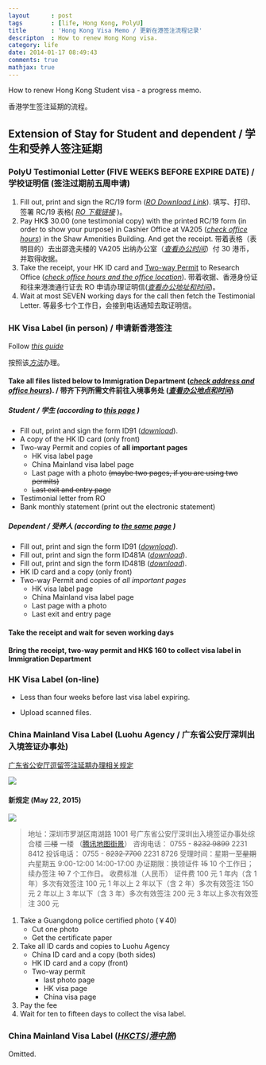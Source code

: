```yaml
---
layout		: post
tags		: [life, Hong Kong, PolyU]
title   	: 'Hong Kong Visa Memo / 更新在港签注流程记录'
descripton	: How to renew Hong Kong visa.
category: life
date: 2014-01-17 08:49:43
comments: true
mathjax: true
---
```


How to renew Hong Kong Student visa - a progress memo.

香港学生签注延期的流程。

<!--more-->

Extension of Stay for Student and dependent / 学生和受养人签注延期
-----------------------------------------------------------

### PolyU Testimonial Letter (FIVE WEEKS BEFORE EXPIRE DATE) / 学校证明信 (签注过期前五周申请)

1.  Fill out, print and sign the RC/19 form ([*RO Download Link*](http://www.polyu.edu.hk/ro/forms/FormRC19.doc)). 填写、打印、签署 RC/19 表格( [*RO 下载链接*](http://www.polyu.edu.hk/ro/forms/FormRC19.doc) )。
2.  Pay HK$ 30.00 (one testimonial copy) with the printed RC/19 form (in order to show your purpose) in Cashier Office at VA205 ([*check office hours*](http://www.polyu.edu.hk/fo/FO_Web/index.php?page=9)) in the Shaw Amenities Building. And get the receipt. 带着表格（表明目的）去出邵逸夫楼的 VA205 出纳办公室（[*查看办公时间*](http://www.polyu.edu.hk/fo/FO_Web/index.php?page=9)）付 30 港币，并取得收据。
3.  Take the receipt, your HK ID card and [Two-way Permit](http://en.wikipedia.org/wiki/Two-way_Permit) to Research Office ([*check office hours and the office location*](http://www.polyu.edu.hk/ro/en/contact-us.html)). 带着收据、香港身份证和往来港澳通行证去 RO 申请办理证明信([*查看办公地址和时间*](http://www.polyu.edu.hk/ro/en/contact-us.html))。
4.  Wait at most SEVEN working days for the call then fetch the Testimonial Letter. 等最多七个工作日，会接到电话通知去取证明信。

### HK Visa Label (in person) / 申请新香港签注

Follow [*this guide*](http://www.immd.gov.hk/eng/services/visas/extension_of_stay.html#mainland&secondTab)

按照该[*方法*](http://www.immd.gov.hk/hks/services/visas/extension_of_stay.html#mainland&secondTab)办理。

#### Take all files listed below to Immigration Department ([*check address and office hours*](http://www.immd.gov.hk/eng/contactus/hq.html#8)). / 带齐下列所需文件前往入境事务处 ([*查看办公地点和时间*](http://www.immd.gov.hk/hks/contactus/hq.html#8))

##### Student / 学生 (according to [*this page*](http://www.immd.gov.hk/eng/services/visas/extension_of_stay.html#mainland&secondTab) )

- Fill out, print and sign the form ID91 ([*download*](http://www.immd.gov.hk/pdforms/id91.pdf)).
- A copy of the HK ID card (only front)
- Two-way Permit and copies of **all important pages**
  + HK visa label page
  + China Mainland visa label page
  + Last page with a photo <del>(maybe two pages, if you are using two permits)</del>
  + <del>Last exit and entry page</del>
- Testimonial letter from RO
- Bank monthly statement (print out the electronic statement)

##### Dependent / 受养人 (according to [*the same page*](http://www.immd.gov.hk/eng/services/visas/extension_of_stay.html#mainland&secondTab) )

- Fill out, print and sign the form ID91 ([*download*](http://www.immd.gov.hk/pdforms/id91.pdf)).
- Fill out, print and sign the form ID481A ([*download*](http://www.immd.gov.hk/pdforms/id481ac.pdf)).
- Fill out, print and sign the form ID481B ([*download*](http://www.immd.gov.hk/pdforms/id481bc.pdf)).
- HK ID card and a copy (only front)
- Two-way Permit and copies of *all important pages*
  - HK visa label page
  - China Mainland visa label page
  - Last page with a photo
  - Last exit and entry page

#### Take the receipt and wait for seven working days

#### Bring the receipt, two-way permit and HK$ 160 to collect visa label in Immigration Department

### HK Visa Label (on-line)

+ Less than four weeks before last visa label expiring.

+ Upload scanned files.

### China Mainland Visa Label (Luohu Agency / 广东省公安厅深圳出入境签证办事处)

[广东省公安厅逗留签注延期办理相关规定](http://crj.gdga.gov.cn/bszn/ndjmwlgat/201407/t20140708_28525.htm)

![](/images/gd-police-sz-agency.jpg)

#### 新规定 (May 22, 2015)

![](/images/shenzhen-agency.jpg)

> 地址：深圳市罗湖区南湖路 1001 号广东省公安厅深圳出入境签证办事处综合楼 <del>三楼</del> 一楼 （[腾讯地图街景](http://map.qq.com/#pano=10041055140706113941000&heading=236&pitch=6&zoom=2)）
> 咨询电话： 0755 - <del>8232 9899</del> 2231 8412
> 投诉电话： 0755 - <del>8232 7700</del> 2231 8726
> 受理时间：星期一至<del>星期六</del>星期五 9:00-12:00 14:00-17:00
> 办证期限：换领证件 <del>15</del> 10 个工作日；续办签注 <del>10</del> 7 个工作日。
> 收费标准（人民币）
> 证件费 100 元
> 1 年内（含 1 年）多次有效签注 100 元
> 1 年以上 2 年以下（含 2 年）多次有效签注 150 元
> 2 年以上 3 年以下（含 3 年）多次有效签注 200 元
> 3 年以上多次有效签注 300 元

1. Take a Guangdong police certified photo (￥40)
   + Cut one photo
   + Get the certificate paper
2. Take all ID cards and copies to Luohu Agency
   + China ID card and a copy (both sides)
   + HK ID card and a copy (front)
   + Two-way permit
      - last photo page
      - HK visa page
      - China visa page
3. Pay the fee
4. Wait for ten to fifteen days to collect the visa label.


### China Mainland Visa Label ([*HKCTS*](http://www.ctshk.com/zhengjian/rencai/rencai.htm)/[*港中旅*](http://www.ctshk.com/zhengjian/rencai/rencai.htm))

Omitted.
